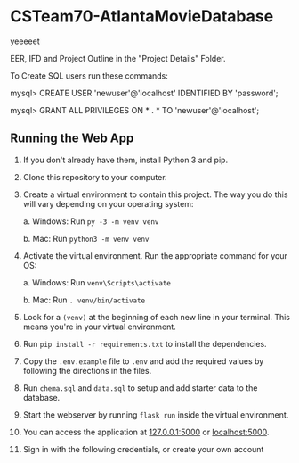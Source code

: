 # CSTeam70-AtlantaMovieDatabase


yeeeeet

EER, IFD and Project Outline in the "Project Details" Folder.


To Create SQL users run these commands:

mysql> CREATE USER 'newuser'@'localhost' IDENTIFIED BY 'password';

mysql> GRANT ALL PRIVILEGES ON * . * TO 'newuser'@'localhost';

Running the Web App
---

1. If you don't already have them, install Python 3 and pip.
2. Clone this repository to your computer. 
4. Create a virtual environment to contain this project.  The way you do this will vary depending on your operating system:
   
   a. Windows: Run `py -3 -m venv venv`
   
   b. Mac: Run `python3 -m venv venv`
5. Activate the virtual environment.  Run the appropriate command for your OS:
   
   a. Windows: Run `venv\Scripts\activate`
   
   b. Mac: Run `. venv/bin/activate`
6. Look for a `(venv)` at the beginning of each new line in your terminal.  This means you're
in your virtual environment.
7. Run `pip install -r requirements.txt` to install the dependencies.
8. Copy the `.env.example` file to `.env` and add the required values by following the directions
in the files.
9. Run `chema.sql` and `data.sql` to setup and add starter data to the database.
10. Start the webserver by running `flask run` inside the virtual environment.
11. You can access the application at [127.0.0.1:5000](127.0.0.1:5000) or [localhost:5000](localhost:5000).
12. Sign in with the following credentials, or create your own account